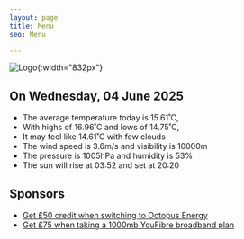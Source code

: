 ```yaml
---
layout: page
title: Menu
seo: Menu

---
```


![Logo](/images/logo.jpg){:width="832px"}

<!-- weather_marker starts -->
## On Wednesday, 04 June 2025

- The average temperature today is 15.61˚C,
- With highs of 16.96˚C and lows of 14.75˚C,
- It may feel like 14.61˚C with few clouds
- The wind speed is 3.6m/s and visibility is 10000m
- The pressure is 1005hPa and humidity is 53%
- The sun will rise at 03:52 and set at 20:20

<!-- weather_marker ends -->

## Sponsors

- [Get £50 credit when switching to Octopus Energy](https://bit.ly/3oD1nnS)
- [Get £75 when taking a 1000mb YouFibre broadband plan](https://aklam.io/91zWhU?)

